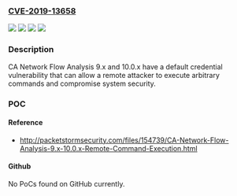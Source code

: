 ### [CVE-2019-13658](https://cve.mitre.org/cgi-bin/cvename.cgi?name=CVE-2019-13658)
![](https://img.shields.io/static/v1?label=Product&message=CA%20Network%20Flow%20Analysis&color=blue)
![](https://img.shields.io/static/v1?label=Version&message=10%3D%2010.0.x%20&color=brighgreen)
![](https://img.shields.io/static/v1?label=Version&message=9%3D%209.x%20&color=brighgreen)
![](https://img.shields.io/static/v1?label=Vulnerability&message=CWE-798%20Use%20of%20Hard-coded%20Credentials&color=brighgreen)

### Description

CA Network Flow Analysis 9.x and 10.0.x have a default credential vulnerability that can allow a remote attacker to execute arbitrary commands and compromise system security.

### POC

#### Reference
- http://packetstormsecurity.com/files/154739/CA-Network-Flow-Analysis-9.x-10.0.x-Remote-Command-Execution.html

#### Github
No PoCs found on GitHub currently.

